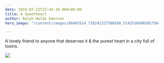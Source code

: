 ```yaml
---
date: 2019-07-22T22:44:38.000+00:00
title: A Sweetheart
author: Ralph Waldo Emerson
hero_image: "/content/images/68465524_728242327588560_5142516690285756416_n-1.jpg"

---
```

A lovely friend to anyone that deserves it & the purest heart in a city full of toxins.

![](/content/images/igor-son-FV_PxCqgtwc-unsplash.jpg)
